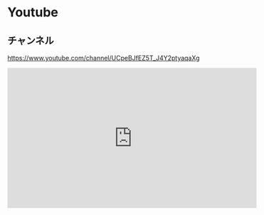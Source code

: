 # Youtube

## チャンネル

https://www.youtube.com/channel/UCpeBJfEZ5T_J4Y2ptyaqaXg

<iframe width="560" height="315" src="https://www.youtube.com/embed/NmV-yzwCvl8" frameborder="0" allow="accelerometer; autoplay; clipboard-write; encrypted-media; gyroscope; picture-in-picture" allowfullscreen></iframe>
